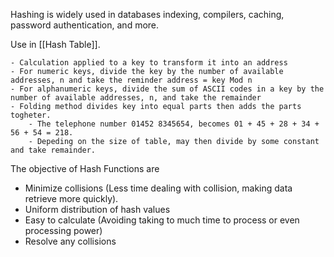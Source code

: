 Hashing is widely used in databases indexing, compilers, caching, password authentication, and more.

Use in [[Hash Table]].

	- Calculation applied to a key to transform it into an address
	- For numeric keys, divide the key by the number of available addresses, n and take the reminder address = key Mod n
	- For alphanumeric keys, divide the sum of ASCII codes in a key by the number of available addresses, n, and take the remainder
	- Folding method divides key into equal parts then adds the parts togheter.
		- The telephone number 01452 8345654, becomes 01 + 45 + 28 + 34 + 56 + 54 = 218.
		- Depeding on the size of table, may then divide by some constant and take remainder.


The objective of Hash Functions are 
- Minimize collisions (Less time dealing with collision, making data retrieve more quickly).
- Uniform distribution of hash values
- Easy to calculate (Avoiding taking to much time to process or even processing power)
- Resolve any collisions